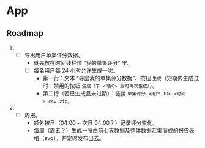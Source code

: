# App

## Roadmap

1.
   - [ ] 导出用户单集评分数据。
     - 就先放在时间线栏位 “我的单集评分” 里。
     - [ ] 每名用户每 24 小时允许生成一次。
       - 第一行：文本 “导出我的单集评分数据”、按钮
         `生成`（短期内生成过时：禁用的按钮 `生成（于 <时间> 后可再次生成）`）。
       - 第二行（若已生成且未过期）：链接 `单集评分-<用户 ID>-<时间>.csv.zip`。
2.
   - [ ] 周报。
     - 额外按日（04:00 ~ 次日 04:00？）记录评分变化。
     - 每周（周五？）生成一张由前七天数据及整体数据汇集而成的报告表格<wbr />
       （svg），并定时发布出去。
